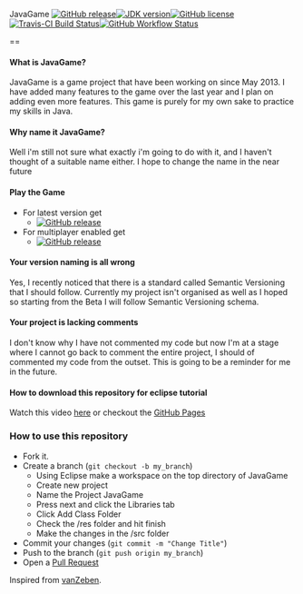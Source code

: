 JavaGame [![GitHub release](https://img.shields.io/github/release/redomar/JavaGame.svg?style=flat-square&label=Alpha)](https://github.com/redomar/JavaGame/releases/latest)[![JDK version](https://img.shields.io/badge/JDK-OpenJDK%208-007396?style=flat-square&logo=Java)](https://openjdk.java.net/install/)[![GitHub license](https://img.shields.io/badge/license-AGPLv3-red.svg?style=flat-square)](https://raw.githubusercontent.com/Redomar/JavaGame/master/LICENSE)[![Travis-CI Build Status](https://img.shields.io/travis/com/redomar/JavaGame.svg?label=Travis+C.I&style=flat-square)](https://travis-ci.org/redomar/JavaGame)[![GitHub Workflow Status](https://img.shields.io/github/actions/workflow/status/redomar/JavaGame/maven.yml?label=GitHub&style=flat-square)](https://github.com/redomar/JavaGame/actions/workflows/maven.yml)

==

#### What is JavaGame?
JavaGame is a game project that have been working on since May 2013. I have added many features to the game over the last year and I plan on adding even more features. This game is purely for my own sake to practice my skills in Java.

#### Why name it JavaGame?
Well i'm still not sure what exactly i'm going to do with it, and I haven't thought of a suitable name either. I hope to change the name in the near future

#### Play the Game
* For latest version get 
   * [![GitHub release](https://img.shields.io/github/release/redomar/JavaGame.svg?style=flat-square&label=Alpha)](https://github.com/redomar/JavaGame/releases/latest)
* For multiplayer enabled get 
   * [![GitHub release](https://img.shields.io/badge/Alpha-v1.5.4-cc0000.svg)](https://github.com/redomar/JavaGame/releases/v1.5.4)

#### Your version naming is all wrong
Yes, I recently noticed that there is a standard called Semantic Versioning that I should follow. Currently my project isn't organised as well as I hoped so starting from the Beta I will follow Semantic Versioning schema.

#### Your project is lacking comments
I don't know why I have not commented my code but now I'm at a stage where I cannot go back to comment the entire project, I should of commented my code from the outset. This is going to be a reminder for me in the future.

#### How to download this repository for eclipse tutorial
Watch this video [here](http://youtu.be/_3nCgac3KKM) or checkout the [GitHub Pages](http://redomar.github.io/JavaGame/)
### How to use this repository

* Fork it.
* Create a branch (```git checkout -b my_branch```)
  * Using Eclipse make a workspace on the top directory of JavaGame
  * Create new project
  * Name the Project JavaGame
  * Press next and click the Libraries tab
  * Click Add Class Folder
  * Check the /res folder and hit finish
  * Make the changes in the /src folder
* Commit your changes (```git commit -m "Change Title"```)
* Push to the branch (```git push origin my_branch```)
* Open a [Pull Request](https://github.com/redomar/JavaGame/pull/new/master)

Inspired from [vanZeben](https://github.com/vanZeben).

